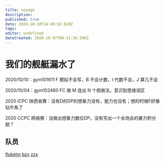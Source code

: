 ```yaml
---
title: voyage
description: 
published: true
date: 2020-10-10T14:49:52.618Z
tags: 
editor: undefined
dateCreated: 2020-10-07T08:21:26.506Z
---
```


# 我们的舰艇漏水了

2020/10/10：gym101611 F 模拟不会写，B 不会计数，I 代数不会，J 算几不会

2020/10/04：gym102460 FC 做 M 连出 N 个假做法，意识到思维误区

2020 ICPC 陕西省赛：没有D的DP的想象力没有，能力也没有；想的时候F好像钻牛角了

2020 CCPC 网络赛：没做出想象力数位DP，没有写出一个全场会的暴力积分题？

## 队员

[flukehn](/person/flukehn)
[bzy](/person/bzy)
[zzs](/person/zzs)